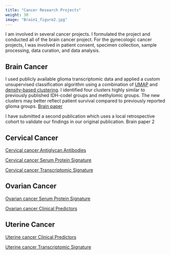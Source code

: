 ```yaml
---
title: "Cancer Research Projects"
weight: 30
image: "Brain1_figure2.jpg"
---
```


I am involved in several cancer projects. I formulated the project and conducted all of the brain cancer project. For the gynecologic cancer projects, I was involved in patient consent, specimen collection, sample processing, data curation, and data analysis.

## Brain Cancer
I used publicly available glioma transcriptomic data and applied a custom unsupervised classification algorithm using a combination of [UMAP](https://umap-learn.readthedocs.io/en/latest/) and [density-based clustering](https://citeseerx.ist.psu.edu/viewdoc/summary?doi=10.1.1.121.9220). I identified four clusters highly similar to previously published IDH-codel groups and methylomic groups. The new clusters may better reflect patient survival compared to previously reported glioma groups.
[Brain paper](https://www.ncbi.nlm.nih.gov/pmc/articles/PMC7692499/)

I have submitted a second publication which uses a local retrospective cohort to validate our findings in our original publication.
Brain paper 2

## Cervical Cancer
[Cervical cancer Antiglycan Antibodies](https://www.gynecologiconcology-online.net/article/S0090-8258(20)30023-8/fulltext)

[Cervical cancer Serum Protein Signature](https://www.ncbi.nlm.nih.gov/pmc/articles/PMC7601905/)

[Cervical cancer Transcriptomic Signature](https://europepmc.org/article/PMC/7269782)

## Ovarian Cancer
[Ovarian cancer Serum Protein Signature](https://www.sciencedirect.com/science/article/abs/pii/S0090825818315154)

[Ovarian cancer Clinical Predictors](https://europepmc.org/article/med/33155151)

## Uterine Cancer
[Uterine cancer Clinical Predictors](https://europepmc.org/article/med/31796203)

[Uterine cancer Transcriptomic Signature](https://europepmc.org/article/med/32067813)
